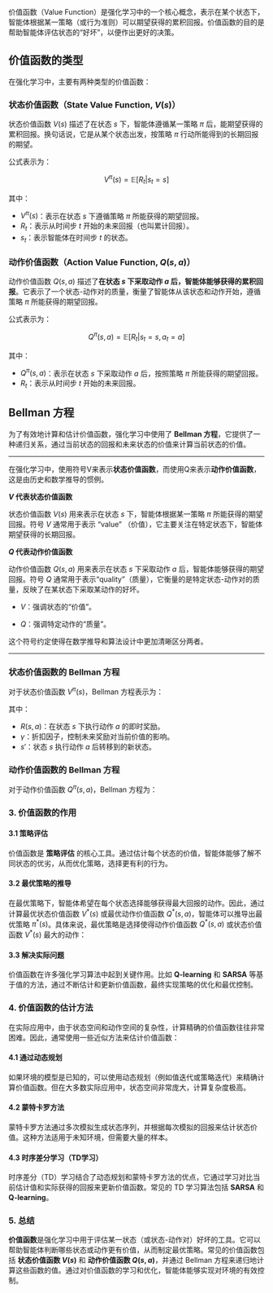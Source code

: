 价值函数（Value Function）是强化学习中的一个核心概念，表示在某个状态下，智能体根据某一策略（或行为准则）可以期望获得的累积回报。价值函数的目的是帮助智能体评估状态的“好坏”，以便作出更好的决策。

## 价值函数的类型

在强化学习中，主要有两种类型的价值函数：

### 状态价值函数（State Value Function, $V(s)$）

状态价值函数 $V(s)$ 描述了在状态 $s$ 下，智能体遵循某一策略 $\pi$ 后，能期望获得的累积回报。换句话说，它是从某个状态出发，按策略 $\pi$ 行动所能得到的长期回报的期望。

公式表示为：

$$
V^\pi(s)=\mathbb{E}[R_t|s_t=s]
$$

其中：

- $V^\pi(s)$：表示在状态 $s$ 下遵循策略 $\pi$ 所能获得的期望回报。
- $R_t$：表示从时间步 $t$ 开始的未来回报（也叫累计回报）。
- $s_t$：表示智能体在时间步 $t$ 的状态。

### 动作价值函数（Action Value Function, $Q(s, a)$）

动作价值函数 $Q(s, a)$ 描述了**在状态 $s$ 下采取动作 $a$ 后，智能体能够获得的累积回报**。它表示了一个状态-动作对的质量，衡量了智能体从该状态和动作开始，遵循策略 $\pi$ 所能获得的期望回报。

公式表示为：

$$
Q^\pi(s, a)=\mathbb{E}[R_t|s_t=s, a_t=a]
$$

其中：

- $Q^\pi(s, a)$：表示在状态 $s$ 下采取动作 $a$ 后，按照策略 $\pi$ 所能获得的期望回报。
- $R_t$：表示从时间步 $t$ 开始的未来回报。

## Bellman 方程

为了有效地计算和估计价值函数，强化学习中使用了 **Bellman 方程**，它提供了一种递归关系，通过当前状态的回报和未来状态的价值来计算当前状态的价值。

---

在强化学习中，使用符号V来表示**状态价值函数**，而使用Q来表示**动作价值函数**，这是由历史和数学推导的惯例。

**$V$ 代表状态价值函数**

状态价值函数 $V(s)$ 用来表示在状态 $s$ 下，智能体根据某一策略 $\pi$ 所能获得的期望回报。符号 $V$ 通常用于表示 “value” （价值），它主要关注在特定状态下，智能体期望获得的长期回报。

**$Q$ 代表动作价值函数**

动作价值函数 $Q(s, a)$ 用来表示在状态 $s$ 下采取动作 $a$ 后，智能体能够获得的期望回报。符号 $Q$ 通常用于表示“quality”（质量），它衡量的是特定状态-动作对的质量，反映了在某状态下采取某动作的好坏。

- $V$：强调状态的“价值”。

- $Q$：强调特定动作的“质量”。

这个符号约定使得在数学推导和算法设计中更加清晰区分两者。

---

### 状态价值函数的 Bellman 方程

对于状态价值函数 $V^\pi(s)$，Bellman 方程表示为：

其中：

- $R(s, a)$：在状态 $s$ 下执行动作 $a$ 的即时奖励。
- $\gamma$：折扣因子，控制未来奖励对当前价值的影响。
- $s'$：状态 $s$ 执行动作 $a$ 后转移到的新状态。

### 动作价值函数的 Bellman 方程

对于动作价值函数 $Q^\pi(s, a)$，Bellman 方程为：

### 3. 价值函数的作用

#### 3.1 策略评估

价值函数是 **策略评估** 的核心工具。通过估计每个状态的价值，智能体能够了解不同状态的优劣，从而优化策略，选择更有利的行为。

#### 3.2 最优策略的推导

在最优策略下，智能体希望在每个状态选择能够获得最大回报的动作。因此，通过计算最优状态价值函数 $V^*(s)$ 或最优动作价值函数 $Q^*(s, a)$，智能体可以推导出最优策略 $\pi^*(s)$。具体来说，最优策略是选择使得动作价值函数 $Q^*(s, a)$ 或状态价值函数 $V^*(s)$ 最大的动作：

#### 3.3 解决实际问题

价值函数在许多强化学习算法中起到关键作用。比如 **Q-learning** 和 **SARSA** 等基于值的方法，通过不断估计和更新价值函数，最终实现策略的优化和最优控制。

### 4. 价值函数的估计方法

在实际应用中，由于状态空间和动作空间的复杂性，计算精确的价值函数往往非常困难。因此，通常使用一些近似方法来估计价值函数：

#### 4.1 通过动态规划

如果环境的模型是已知的，可以使用动态规划（例如值迭代或策略迭代）来精确计算价值函数。但在大多数实际应用中，状态空间非常庞大，计算复杂度极高。

#### 4.2 蒙特卡罗方法

蒙特卡罗方法通过多次模拟生成状态序列，并根据每次模拟的回报来估计状态价值。这种方法适用于未知环境，但需要大量的样本。

#### 4.3 时序差分学习（TD学习）

时序差分（TD）学习结合了动态规划和蒙特卡罗方法的优点，它通过学习对比当前估计值和实际获得的回报来更新价值函数。常见的 TD 学习算法包括 **SARSA** 和 **Q-learning**。

### 5. 总结

**价值函数**是强化学习中用于评估某一状态（或状态-动作对）好坏的工具。它可以帮助智能体判断哪些状态或动作更有价值，从而制定最优策略。常见的价值函数包括 **状态价值函数 $V(s)$** 和 **动作价值函数 $Q(s, a)$**，并通过 Bellman 方程来递归地计算这些函数的值。通过对价值函数的学习和优化，智能体能够实现对环境的有效控制。
